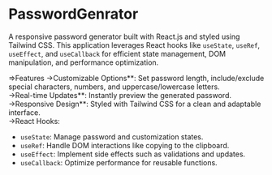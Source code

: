 # PasswordGenrator
A responsive password generator built with React.js and styled using Tailwind CSS. This application leverages React hooks like `useState`, `useRef`, `useEffect`, and `useCallback` for efficient state management, DOM manipulation, and performance optimization.  

=>Features
->Customizable Options**: Set password length, include/exclude special characters, numbers, and uppercase/lowercase letters.  
->Real-time Updates**: Instantly preview the generated password.  
->Responsive Design**: Styled with Tailwind CSS for a clean and adaptable interface.  
->React Hooks:  
  - `useState`: Manage password and customization states.  
  - `useRef`: Handle DOM interactions like copying to the clipboard.  
  - `useEffect`: Implement side effects such as validations and updates.  
  - `useCallback`: Optimize performance for reusable functions.  
